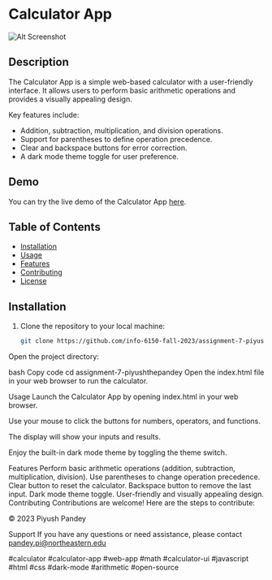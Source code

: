 # Calculator App

![Alt Screenshot](image_url_or_relative_path)



## Description

The Calculator App is a simple web-based calculator with a user-friendly interface. It allows users to perform basic arithmetic operations and provides a visually appealing design.

Key features include:
- Addition, subtraction, multiplication, and division operations.
- Support for parentheses to define operation precedence.
- Clear and backspace buttons for error correction.
- A dark mode theme toggle for user preference.

## Demo

You can try the live demo of the Calculator App [here](https://example.com/calculator).

## Table of Contents

- [Installation](#installation)
- [Usage](#usage)
- [Features](#features)
- [Contributing](#contributing)
- [License](#license)

## Installation

1. Clone the repository to your local machine:

   ```bash
   git clone https://github.com/info-6150-fall-2023/assignment-7-piyushthepandey.git
Open the project directory:

bash
Copy code
cd assignment-7-piyushthepandey
Open the index.html file in your web browser to run the calculator.

Usage
Launch the Calculator App by opening index.html in your web browser.

Use your mouse to click the buttons for numbers, operators, and functions.

The display will show your inputs and results.

Enjoy the built-in dark mode theme by toggling the theme switch.

Features
Perform basic arithmetic operations (addition, subtraction, multiplication, division).
Use parentheses to change operation precedence.
Clear button to reset the calculator.
Backspace button to remove the last input.
Dark mode theme toggle.
User-friendly and visually appealing design.
Contributing
Contributions are welcome! Here are the steps to contribute:


© 2023 Piyush Pandey

Support
If you have any questions or need assistance, please contact pandey.pi@northeastern.edu

#calculator #calculator-app #web-app #math #calculator-ui #javascript #html #css #dark-mode #arithmetic #open-source 